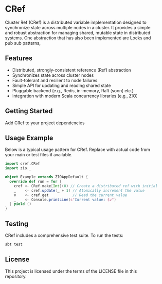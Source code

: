 # CRef

Cluster Ref (CRef) is a distributed variable implementation designed to synchronize state across multiple nodes in a cluster. It provides a simple and robust abstraction for managing shared, mutable state in distributed systems. One abstraction that has also been implemented are Locks and pub sub patterns,

## Features
- Distributed, strongly-consistent reference (Ref) abstraction
- Synchronizes state across cluster nodes
- Fault-tolerant and resilient to node failures
- Simple API for updating and reading shared state
- Pluggable backend (e.g., Redis, in-memory, Raft (soon) etc.)
- Integration with modern Scala concurrency libraries (e.g., ZIO)

## Getting Started

Add CRef to your project dependencies

## Usage Example

Below is a typical usage pattern for CRef. Replace with actual code from your main or test files if available.

```scala
import cref.CRef
import zio._

object Example extends ZIOAppDefault {
  override def run = for {
    cref <- CRef.make[Int](0) // Create a distributed ref with initial value 0
    _    <- cref.update(_ + 1) // Atomically increment the value
    v    <- cref.get           // Read the current value
    _    <- Console.printLine(s"Current value: $v")
  } yield ()
}
```

## Testing

CRef includes a comprehensive test suite. To run the tests:
```sh
sbt test
```

## License

This project is licensed under the terms of the LICENSE file in this repository.
